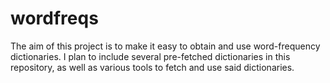 # wordfreqs

The aim of this project is to make it easy to obtain and use word-frequency dictionaries. I plan to include several pre-fetched dictionaries in this repository, as well as various tools to fetch and use said dictionaries.
